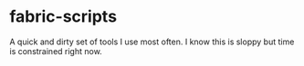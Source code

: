 fabric-scripts
==============
A quick and dirty set of tools I use most often.  I know this is sloppy but time is constrained right now. 
